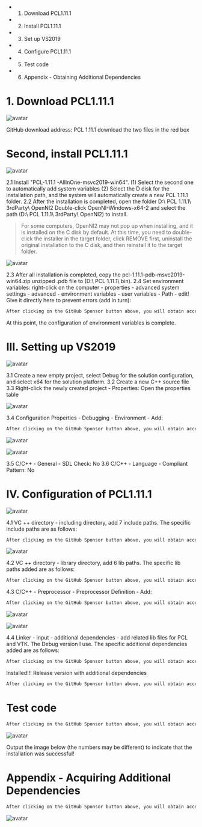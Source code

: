  + 1. Download PCL1.11.1 

 + 2. Install PCL1.11.1 

 + 3. Set up VS2019 

 + 4. Configure PCL1.11.1 

 + 5. Test code 

 + 6. Appendix - Obtaining Additional Dependencies 

#  1. Download PCL1.11.1 

 ![avatar]( 20200925194814590.png) 

 GitHub download address: PCL 1.11.1 download the two files in the red box 

#  Second, install PCL1.11.1 

 ![avatar]( 2020092519503672.png) 

 2.1 Install "PCL-1.11.1 -AllInOne-msvc2019-win64". (1) Select the second one to automatically add system variables (2) Select the D disk for the installation path, and the system will automatically create a new PCL 1.11.1 folder. 2.2 After the installation is completed, open the folder D:\ PCL 1.11.1\ 3rdParty\ OpenNI2 Double-click OpenNI-Windows-x64-2 and select the path (D:\ PCL 1.11.1\ 3rdParty\ OpenNI2) to install. 

>  For some computers, OpenNI2 may not pop up when installing, and it is installed on the C disk by default. At this time, you need to double-click the installer in the target folder, click REMOVE first, uninstall the original installation to the C disk, and then reinstall it to the target folder. 

 ![avatar]( 20200925195256704.png) 

  2.3 After all installation is completed, copy the pcl-1.11.1-pdb-msvc2019-win64.zip unzipped .pdb file to (D:\ PCL 1.11.1\ bin). 2.4 Set environment variables: right-click on the computer - properties - advanced system settings - advanced - environment variables - user variables - Path - edit! Give it directly here to prevent errors (add in turn): 

  ```python  
After clicking on the GitHub Sponsor button above, you will obtain access permissions to my private code repository ( https://github.com/slowlon/my_code_bar ) to view this blog code. By searching the code number of this blog, you can find the code you need, code number is: 2024020309574281116
  ```  
 At this point, the configuration of environment variables is complete. 

#  III. Setting up VS2019 

 ![avatar]( 20200925195655282.png) 

 3.1 Create a new empty project, select Debug for the solution configuration, and select x64 for the solution platform. 3.2 Create a new C++ source file 3.3 Right-click the newly created project - Properties: Open the properties table  

 ![avatar]( 20200925200513680.png) 

 3.4 Configuration Properties - Debugging - Environment - Add:  

  ```python  
After clicking on the GitHub Sponsor button above, you will obtain access permissions to my private code repository ( https://github.com/slowlon/my_code_bar ) to view this blog code. By searching the code number of this blog, you can find the code you need, code number is: 2024020309574281116
  ```  
 ![avatar]( 20200925200809433.png) 

 ![avatar]( 20200926214707189.png) 

 3.5 C/C++ - General - SDL Check: No 3.6 C/C++ - Language - Compliant Pattern: No  

#  IV. Configuration of PCL1.11.1 

 ![avatar]( 20200925201340532.png) 

 4.1 VC ++ directory - including directory, add 7 include paths. The specific include paths are as follows: 

  ```python  
After clicking on the GitHub Sponsor button above, you will obtain access permissions to my private code repository ( https://github.com/slowlon/my_code_bar ) to view this blog code. By searching the code number of this blog, you can find the code you need, code number is: 2024020309574281116
  ```  
 ![avatar]( 20200925201944380.png) 

 4.2 VC ++ directory - library directory, add 6 lib paths. The specific lib paths added are as follows: 

  ```python  
After clicking on the GitHub Sponsor button above, you will obtain access permissions to my private code repository ( https://github.com/slowlon/my_code_bar ) to view this blog code. By searching the code number of this blog, you can find the code you need, code number is: 2024020309574281116
  ```  
 4.3 C/C++ - Preprocessor - Preprocessor Definition - Add: 

  ```python  
After clicking on the GitHub Sponsor button above, you will obtain access permissions to my private code repository ( https://github.com/slowlon/my_code_bar ) to view this blog code. By searching the code number of this blog, you can find the code you need, code number is: 2024020309574281116
  ```  
 ![avatar]( 20200925202603125.png) 

 ![avatar]( 20200925202810289.png) 

  4.4 Linker - input - additional dependencies - add related lib files for PCL and VTK. The Debug version I use. The specific additional dependencies added are as follows: 

  ```python  
After clicking on the GitHub Sponsor button above, you will obtain access permissions to my private code repository ( https://github.com/slowlon/my_code_bar ) to view this blog code. By searching the code number of this blog, you can find the code you need, code number is: 2024020309574281116
  ```  
 Installed!!! Release version with additional dependencies 

  ```python  
After clicking on the GitHub Sponsor button above, you will obtain access permissions to my private code repository ( https://github.com/slowlon/my_code_bar ) to view this blog code. By searching the code number of this blog, you can find the code you need, code number is: 2024020309574281116
  ```  
#  Test code 

  ```python  
After clicking on the GitHub Sponsor button above, you will obtain access permissions to my private code repository ( https://github.com/slowlon/my_code_bar ) to view this blog code. By searching the code number of this blog, you can find the code you need, code number is: 2024020309574281116
  ```  
 ![avatar]( 20200526110936338.png) 

 Output the image below (the numbers may be different) to indicate that the installation was successful!  

#  Appendix - Acquiring Additional Dependencies 

  ```python  
After clicking on the GitHub Sponsor button above, you will obtain access permissions to my private code repository ( https://github.com/slowlon/my_code_bar ) to view this blog code. By searching the code number of this blog, you can find the code you need, code number is: 2024020309574281116
  ```  
 ![avatar]( 20210211141445859.png) 

